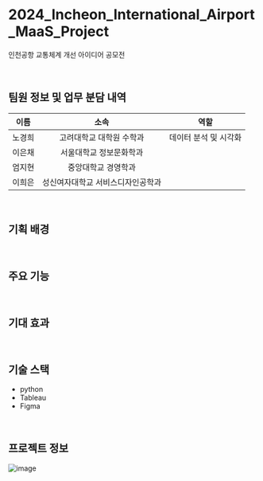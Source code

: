 # 2024_Incheon_International_Airport_MaaS_Project
인천공항 교통체계 개선 아이디어 공모전

</br>

## 팀원 정보 및 업무 분담 내역
|이름|소속|역할|
|:--:|:--:|:--:|
|노경희|고려대학교 대학원 수학과|데이터 분석 및 시각화|
|이은채|서울대학교 정보문화학과||
|엄지현|중앙대학교 경영학과||
|이희은|성신여자대학교 서비스디자인공학과||

</br>

## 기획 배경

</br>

## 주요 기능

</br>

## 기대 효과

</br>

## 기술 스택
- python
- Tableau
- Figma

</br>

## 프로젝트 정보
![image](https://github.com/kyungheee/2024_Incheon_International_Airport_MaaS_Project/assets/148427964/6654959b-ae09-49f5-ba2d-31fb4a4983e3)
